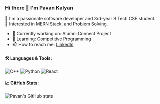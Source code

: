### Hi there 👋 I'm Pavan Kalyan

🚀 I'm a passionate software developer and 3rd-year B.Tech CSE student.  
🎯 Interested in MERN Stack, and Problem Solving.

- 🔭 Currently working on: Alumni Connect Project
- 🌱 Learning: Competitive Programming
- 📫 How to reach me: [LinkedIn](https://www.linkedin.com/in/your-link)

#### 🛠️ Languages & Tools:
![C++](https://img.shields.io/badge/C++-00599C?style=flat&logo=c%2B%2B&logoColor=white)
![Python](https://img.shields.io/badge/Python-3776AB?style=flat&logo=python&logoColor=white)
![React](https://img.shields.io/badge/React-20232A?style=flat&logo=react&logoColor=61DAFB)

#### 📈 GitHub Stats:
![Pavan's GitHub stats](https://github-readme-stats.vercel.app/api?username=vpavankalyan77&show_icons=true&theme=radical)

